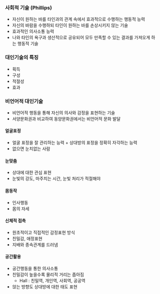 ### 사회적 기술 (Phillips)
- 자신이 원하는 바를 타인과의 관계 속에서 효과적으로 수행하는 행동적 능력
- 자신의 바람을 수행하되 타인이 원하는 바를 손상시키지 않는 기술
- 효과적인 의사소통 능력
- 나와 타인의 욕구과 생산적으로 공유되어 모두 만족할 수 있는 결과를 가져오게 하는
 행동적 기술

### 대인기술의 특징
- 획득
- 구성
- 적절성
- 효과

### 비언어적 대인기술
- 비언어적 행동을 통해 자신의 의사와 감정을 표현하는 기술
- 서양문화권과 비교하여 동양문화권에서는 비언어적 문화 발달

#### 얼굴표정
- 얼굴 표정을 잘 관리하는 능력 + 상대방의 표정을 정확히 자각하는 능력
- 없으면 눈치없는 사람

#### 눈맞춤
- 상대에 대한 관심 표현
- 눈빛의 강도, 마주치는 시간, 눈빛 처리가 적절해야

#### 몸동작
- 인사행동
- 몸의 자세

#### 신체적 접촉
- 원초적이고 직접적인 감정표현 방식
- 친밀감, 애정표현
- 지배와 종속관계를 드러냄

#### 공간활용
- 공간행동을 통한 의사소통
- 친밀감이 높을수록 물리적 거리는 좁아짐
  * Hall : 친밀역, 개인역, 사회역, 공공역
- 앉는 방향도 상대방에 대한 태도 표현
